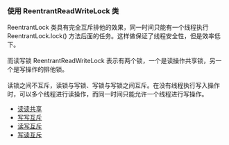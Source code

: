 ### 使用 ReentrantReadWriteLock 类

ReentrantLock 类具有完全互斥排他的效果，同一时间只能有一个线程执行 ReentrantLock.lock() 方法后面的任务。这样做保证了线程安全性，但是效率低下。<br /><br />
而读写锁 ReentrantReadWriteLock 表示有两个锁，一个是读操作共享锁，另一个是写操作的排他锁。<br /><br />
读锁之间不互斥，读锁与写锁、写锁与写锁之间互斥。在没有线程执行写入操作时，可以多个线程进行读操作，而同一时间只能允许一个线程进行写操作。

* [读读共享](https://github.com/laofeijunfeng/demo/tree/master/src/main/java/com/linjunfeng/demo/thread/lock/reentrantReadWriteLock/demo1)
* [写写互斥](https://github.com/laofeijunfeng/demo/tree/master/src/main/java/com/linjunfeng/demo/thread/lock/reentrantReadWriteLock/demo2)
* [读写互斥](https://github.com/laofeijunfeng/demo/tree/master/src/main/java/com/linjunfeng/demo/thread/lock/reentrantReadWriteLock/demo3)
* [写读互斥](https://github.com/laofeijunfeng/demo/tree/master/src/main/java/com/linjunfeng/demo/thread/lock/reentrantReadWriteLock/demo4)
